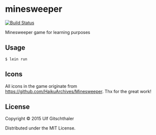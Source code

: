 # minesweeper
[![Build Status](https://travis-ci.org/u6f6o/minesweeper.svg?branch=master)](https://travis-ci.org/u6f6o/minesweeper)

Minesweeper game for learning purposes

## Usage

    $ lein run

## Icons 
All icons in the game originate from https://github.com/HaikuArchives/Minesweeper. Thx for the great work!

## License

Copyright © 2015 Ulf Gitschthaler

Distributed under the MIT License.
